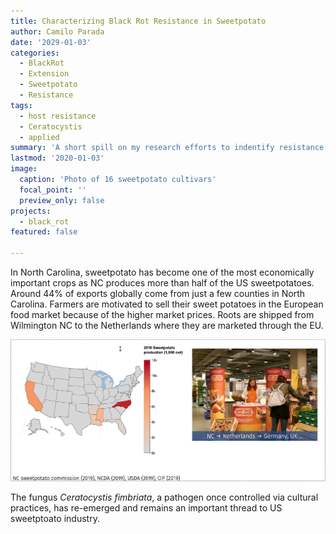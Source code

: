 ```yaml
---
title: Characterizing Black Rot Resistance in Sweetpotato
author: Camilo Parada
date: '2029-01-03'
categories:
  - BlackRot
  - Extension
  - Sweetpotato
  - Resistance
tags:
  - host resistance
  - Ceratocystis
  - applied
summary: 'A short spill on my research efforts to indentify resistance in sweetpotato to black rot.'
lastmod: '2020-01-03'
image:
  caption: 'Photo of 16 sweetpotato cultivars'
  focal_point: ''
  preview_only: false
projects: 
  - black_rot
featured: false

---
```


In North Carolina, sweetpotato has become one of the most economically important crops as NC produces more than half of the US sweetpotatoes. Around 44% of exports globally come from just a few counties in North Carolina. Farmers are motivated to sell their sweet potatoes in the European food market because of the higher market prices. Roots are shipped from Wilmington NC to the Netherlands where they are marketed through the EU. 

![](sweetpotato_intro.png)

The fungus *Ceratocystis fimbriata*, a pathogen once controlled via cultural practices, has re-emerged and remains an important thread to US sweetptoato industry. 

